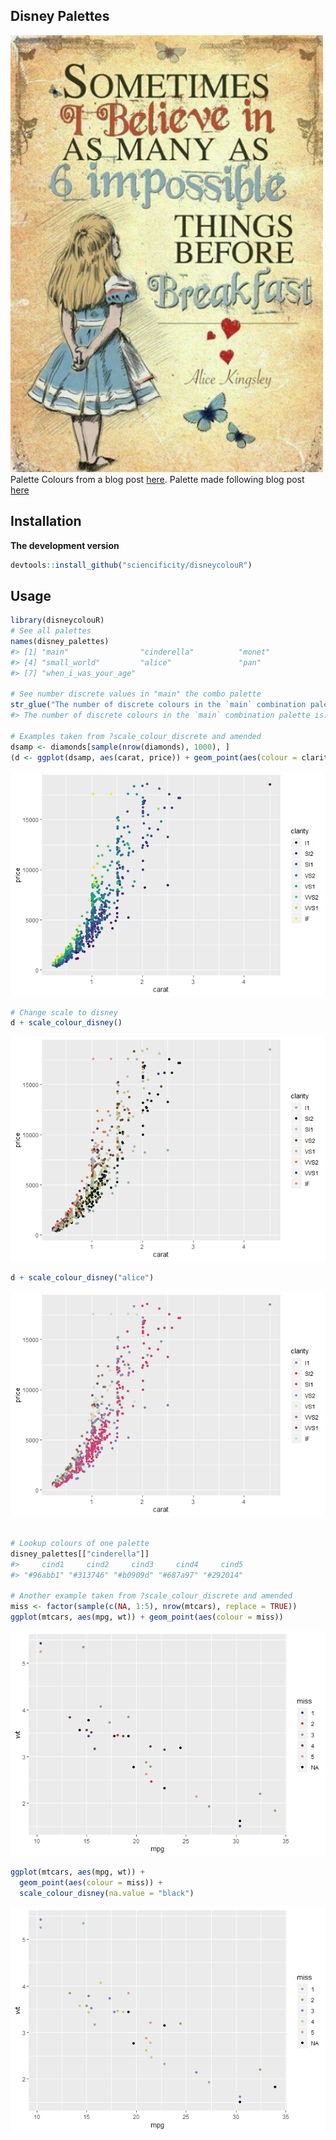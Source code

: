 Disney Palettes
---------------

<img src="./alice.png" width=500px /> Palette Colours from a blog post
[here](http://elijahmeeks.com/#content/blog/2015_08_17_palettes).
Palette made following blog post
[here](https://drsimonj.svbtle.com/creating-corporate-colour-palettes-for-ggplot2)

Installation
------------

**The development version**

``` r
devtools::install_github("sciencificity/disneycolouR")
```

Usage
-----

``` r
library(disneycolouR)
# See all palettes
names(disney_palettes)
#> [1] "main"                "cinderella"          "monet"              
#> [4] "small_world"         "alice"               "pan"                
#> [7] "when_i_was_your_age"

# See number discrete values in "main" the combo palette
str_glue("The number of discrete colours in the `main` combination palette is: {length(disney_palettes[['main']])}")
#> The number of discrete colours in the `main` combination palette is: 35

# Examples taken from ?scale_colour_discrete and amended
dsamp <- diamonds[sample(nrow(diamonds), 1000), ]
(d <- ggplot(dsamp, aes(carat, price)) + geom_point(aes(colour = clarity)))
```

![](README_files/figure-markdown_github/unnamed-chunk-2-1.png)

``` r
# Change scale to disney
d + scale_colour_disney()
```

![](README_files/figure-markdown_github/unnamed-chunk-2-2.png)

``` r
d + scale_colour_disney("alice")
```

![](README_files/figure-markdown_github/unnamed-chunk-2-3.png)

``` r

# Lookup colours of one palette
disney_palettes[["cinderella"]]
#>     cind1     cind2     cind3     cind4     cind5 
#> "#96abb1" "#313746" "#b0909d" "#687a97" "#292014"

# Another example taken from ?scale_colour_discrete and amended
miss <- factor(sample(c(NA, 1:5), nrow(mtcars), replace = TRUE))
ggplot(mtcars, aes(mpg, wt)) + geom_point(aes(colour = miss))
```

![](README_files/figure-markdown_github/unnamed-chunk-2-4.png)

``` r
ggplot(mtcars, aes(mpg, wt)) +
  geom_point(aes(colour = miss)) +
  scale_colour_disney(na.value = "black")
```

![](README_files/figure-markdown_github/unnamed-chunk-2-5.png)
